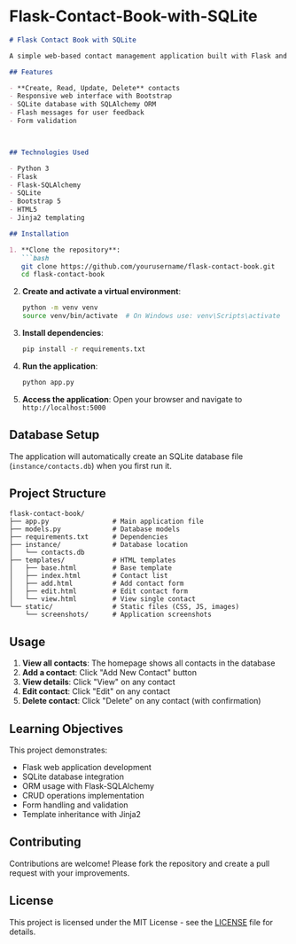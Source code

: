 # Flask-Contact-Book-with-SQLite

```markdown
# Flask Contact Book with SQLite

A simple web-based contact management application built with Flask and SQLite, demonstrating CRUD operations with Flask-SQLAlchemy.

## Features

- **Create, Read, Update, Delete** contacts
- Responsive web interface with Bootstrap
- SQLite database with SQLAlchemy ORM
- Flash messages for user feedback
- Form validation



## Technologies Used 

- Python 3
- Flask
- Flask-SQLAlchemy
- SQLite
- Bootstrap 5
- HTML5
- Jinja2 templating

## Installation

1. **Clone the repository**:
   ```bash
   git clone https://github.com/yourusername/flask-contact-book.git
   cd flask-contact-book
   ```

2. **Create and activate a virtual environment**:
   ```bash
   python -m venv venv
   source venv/bin/activate  # On Windows use: venv\Scripts\activate
   ```

3. **Install dependencies**:
   ```bash
   pip install -r requirements.txt
   ```

4. **Run the application**:
   ```bash
   python app.py
   ```

5. **Access the application**:
   Open your browser and navigate to `http://localhost:5000`

## Database Setup

The application will automatically create an SQLite database file (`instance/contacts.db`) when you first run it.

## Project Structure

```
flask-contact-book/
├── app.py                # Main application file
├── models.py             # Database models
├── requirements.txt      # Dependencies
├── instance/             # Database location
│   └── contacts.db
├── templates/            # HTML templates
│   ├── base.html         # Base template
│   ├── index.html        # Contact list
│   ├── add.html          # Add contact form
│   ├── edit.html         # Edit contact form
│   └── view.html         # View single contact
└── static/               # Static files (CSS, JS, images)
    └── screenshots/      # Application screenshots
```

## Usage

1. **View all contacts**: The homepage shows all contacts in the database
2. **Add a contact**: Click "Add New Contact" button
3. **View details**: Click "View" on any contact
4. **Edit contact**: Click "Edit" on any contact
5. **Delete contact**: Click "Delete" on any contact (with confirmation)

## Learning Objectives

This project demonstrates:
- Flask web application development
- SQLite database integration
- ORM usage with Flask-SQLAlchemy
- CRUD operations implementation
- Form handling and validation
- Template inheritance with Jinja2

## Contributing

Contributions are welcome! Please fork the repository and create a pull request with your improvements.

## License

This project is licensed under the MIT License - see the [LICENSE](LICENSE) file for details.
```
